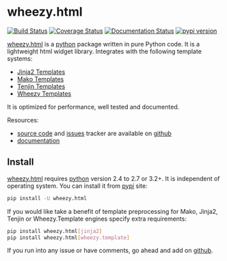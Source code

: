 # wheezy.html

[![Build Status](https://travis-ci.org/akornatskyy/wheezy.html.svg?branch=master)](https://travis-ci.org/akornatskyy/wheezy.html)
[![Coverage Status](https://coveralls.io/repos/github/akornatskyy/wheezy.html/badge.svg?branch=master)](https://coveralls.io/github/akornatskyy/wheezy.html?branch=master)
[![Documentation Status](https://readthedocs.org/projects/wheezyhtml/badge/?version=latest)](https://wheezyhtml.readthedocs.io/en/latest/?badge=latest)
[![pypi version](https://badge.fury.io/py/wheezy.html.svg)](https://badge.fury.io/py/wheezy.html)

[wheezy.html](https://pypi.org/project/wheezy.html) is a
[python](http://www.python.org) package written in pure Python code. It
is a lightweight html widget library. Integrates with the following
template systems:

- [Jinja2 Templates](http://jinja.pocoo.org)
- [Mako Templates](http://www.makotemplates.org)
- [Tenjin Templates](http://www.kuwata-lab.com/tenjin/)
- [Wheezy Templates](http://pypi.python.org/pypi/wheezy.template/)

It is optimized for performance, well tested and documented.

Resources:

- [source code](https://github.com/akornatskyy/src) and
  [issues](https://github.com/akornatskyy/wheezy.html/issues) tracker are
  available on [github](https://github.com/akornatskyy/wheezy.html)
- [documentation](https://wheezyhtml.readthedocs.io/en/latest/)

## Install

[wheezy.html](https://pypi.org/project/wheezy.html) requires
[python](http://www.python.org) version 2.4 to 2.7 or 3.2+. It is
independent of operating system. You can install it from
[pypi](https://pypi.org/project/wheezy.html) site:

```sh
pip install -U wheezy.html
```

If you would like take a benefit of template preprocessing for Mako,
Jinja2, Tenjin or Wheezy.Template engines specify extra requirements:

```sh
pip install wheezy.html[jinja2]
pip install wheezy.html[wheezy.template]
```

If you run into any issue or have comments, go ahead and add on
[github](https://github.com/akornatskyy/wheezy.html/issues).
